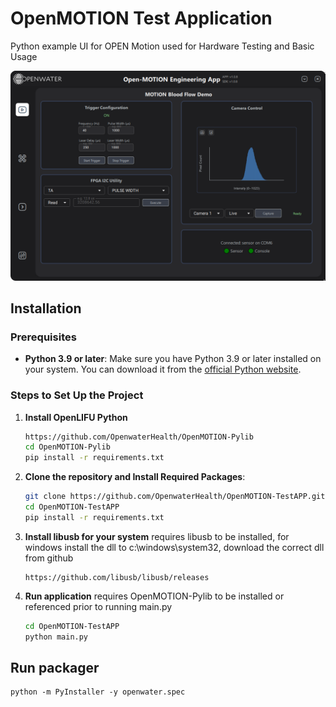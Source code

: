 # OpenMOTION Test Application

Python example UI for OPEN Motion used for Hardware Testing and Basic Usage

![App Image](docs/app_image.png)

## Installation

### Prerequisites
- **Python 3.9 or later**: Make sure you have Python 3.9 or later installed on your system. You can download it from the [official Python website](https://www.python.org/downloads/).

### Steps to Set Up the Project
1. **Install OpenLIFU Python**
   ```bash
   https://github.com/OpenwaterHealth/OpenMOTION-Pylib
   cd OpenMOTION-Pylib
   pip install -r requirements.txt
   ```

2. **Clone the repository and Install Required Packages**:
   ```bash
   git clone https://github.com/OpenwaterHealth/OpenMOTION-TestAPP.git
   cd OpenMOTION-TestAPP
   pip install -r requirements.txt
   ```

3. **Install libusb for your system**
   requires libusb to be installed, for windows install the dll to c:\windows\system32, download the correct dll from github

   ```
   https://github.com/libusb/libusb/releases
   ```

3. **Run application**
   requires OpenMOTION-Pylib to be installed or referenced prior to running main.py

   ```bash
   cd OpenMOTION-TestAPP
   python main.py
   ```


## Run packager
```
python -m PyInstaller -y openwater.spec
```